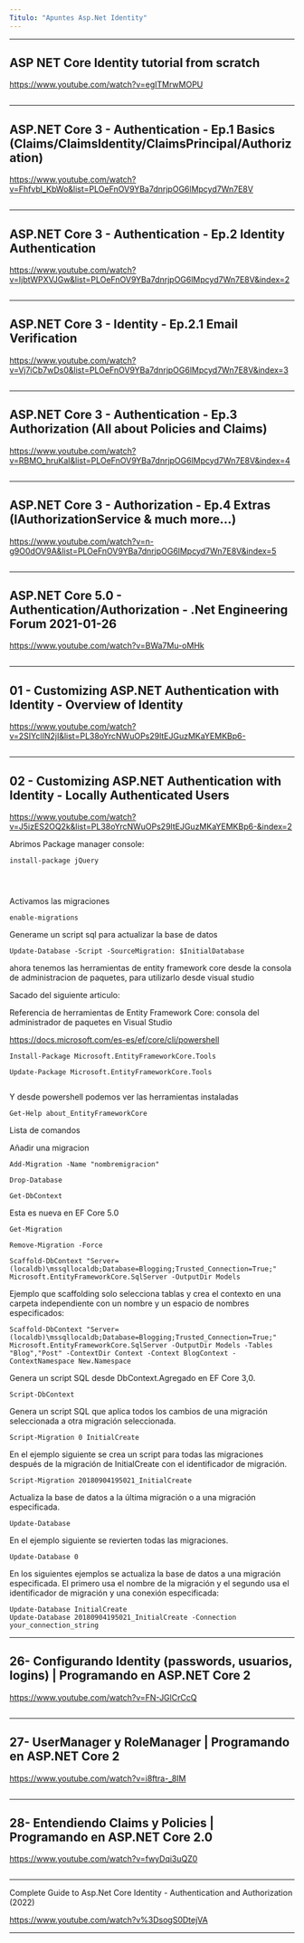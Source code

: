 ```yaml
---
Titulo: "Apuntes Asp.Net Identity"
---
```



____
## ASP NET Core Identity tutorial from scratch

https://www.youtube.com/watch?v=egITMrwMOPU


~~~

~~~
____
## ASP.NET Core 3 - Authentication - Ep.1 Basics (Claims/ClaimsIdentity/ClaimsPrincipal/Authorization)

https://www.youtube.com/watch?v=Fhfvbl_KbWo&list=PLOeFnOV9YBa7dnrjpOG6lMpcyd7Wn7E8V


~~~

~~~
____

## ASP.NET Core 3 - Authentication - Ep.2 Identity Authentication

https://www.youtube.com/watch?v=IjbtWPXVJGw&list=PLOeFnOV9YBa7dnrjpOG6lMpcyd7Wn7E8V&index=2



~~~

~~~
____
## ASP.NET Core 3 - Identity - Ep.2.1 Email Verification

https://www.youtube.com/watch?v=Vj7iCb7wDs0&list=PLOeFnOV9YBa7dnrjpOG6lMpcyd7Wn7E8V&index=3



~~~

~~~
____
## ASP.NET Core 3 - Authentication - Ep.3 Authorization (All about Policies and Claims)

https://www.youtube.com/watch?v=RBMO_hruKaI&list=PLOeFnOV9YBa7dnrjpOG6lMpcyd7Wn7E8V&index=4




~~~

~~~

____

## ASP.NET Core 3 - Authorization - Ep.4 Extras (IAuthorizationService & much more...)

https://www.youtube.com/watch?v=n-g9O0dOV9A&list=PLOeFnOV9YBa7dnrjpOG6lMpcyd7Wn7E8V&index=5




~~~

~~~

____
## ASP.NET Core 5.0 - Authentication/Authorization - .Net Engineering Forum 2021-01-26

https://www.youtube.com/watch?v=BWa7Mu-oMHk


~~~

~~~

____
## 01 - Customizing ASP.NET Authentication with Identity - Overview of Identity

https://www.youtube.com/watch?v=2SIYclIN2jI&list=PL38oYrcNWuOPs29ltEJGuzMKaYEMKBp6-




~~~

~~~

____
## 02 - Customizing ASP.NET Authentication with Identity - Locally Authenticated Users

https://www.youtube.com/watch?v=J5izES2OQ2k&list=PL38oYrcNWuOPs29ltEJGuzMKaYEMKBp6-&index=2



Abrimos Package manager console:
~~~
install-package jQuery




~~~

Activamos las migraciones
~~~
enable-migrations
~~~


Generame un script sql para actualizar la base de datos
~~~
Update-Database -Script -SourceMigration: $InitialDatabase
~~~

ahora tenemos las herramientas de entity framework core desde la consola de administracion de paquetes, para utilizarlo desde visual studio

Sacado del siguiente articulo:

Referencia de herramientas de Entity Framework Core: consola del administrador de paquetes en Visual Studio

https://docs.microsoft.com/es-es/ef/core/cli/powershell

~~~
Install-Package Microsoft.EntityFrameworkCore.Tools

Update-Package Microsoft.EntityFrameworkCore.Tools


~~~


Y desde powershell podemos ver las herramientas instaladas


~~~
Get-Help about_EntityFrameworkCore
~~~

Lista de comandos

Añadir una migracion
~~~
Add-Migration -Name "nombremigracion"
~~~


~~~
Drop-Database
~~~


~~~
Get-DbContext
~~~

Esta es nueva en EF Core 5.0
~~~
Get-Migration
~~~


~~~
Remove-Migration -Force
~~~

~~~
Scaffold-DbContext "Server=(localdb)\mssqllocaldb;Database=Blogging;Trusted_Connection=True;" Microsoft.EntityFrameworkCore.SqlServer -OutputDir Models
~~~

Ejemplo que scaffolding solo selecciona tablas y crea el contexto en una carpeta independiente con un nombre y un espacio de nombres especificados:

~~~
Scaffold-DbContext "Server=(localdb)\mssqllocaldb;Database=Blogging;Trusted_Connection=True;" Microsoft.EntityFrameworkCore.SqlServer -OutputDir Models -Tables "Blog","Post" -ContextDir Context -Context BlogContext -ContextNamespace New.Namespace
~~~
Genera un script SQL desde DbContext.Agregado en EF Core 3,0.
~~~
Script-DbContext
~~~

Genera un script SQL que aplica todos los cambios de una migración seleccionada a otra migración seleccionada.

~~~
Script-Migration 0 InitialCreate
~~~

En el ejemplo siguiente se crea un script para todas las migraciones después de la migración de InitialCreate con el identificador de migración.


~~~
Script-Migration 20180904195021_InitialCreate
~~~
Actualiza la base de datos a la última migración o a una migración especificada.



~~~
Update-Database
~~~
En el ejemplo siguiente se revierten todas las migraciones.

~~~
Update-Database 0
~~~
En los siguientes ejemplos se actualiza la base de datos a una migración especificada. El primero usa el nombre de la migración y el segundo usa el identificador de migración y una conexión especificada:


~~~
Update-Database InitialCreate
Update-Database 20180904195021_InitialCreate -Connection your_connection_string
~~~


____

## 26- Configurando Identity (passwords, usuarios, logins) | Programando en ASP.NET Core 2

https://www.youtube.com/watch?v=FN-JGlCrCcQ



~~~

~~~

____

## 27- UserManager y RoleManager | Programando en ASP.NET Core 2

https://www.youtube.com/watch?v=i8ftra-_8IM




~~~

~~~

____

## 28- Entendiendo Claims y Policies | Programando en ASP.NET Core 2.0

https://www.youtube.com/watch?v=fwyDqi3uQZ0



~~~

~~~

____

Complete Guide to Asp.Net Core Identity - Authentication and Authorization (2022)

https://www.youtube.com/watch?v%3DsogS0DtejVA

___











